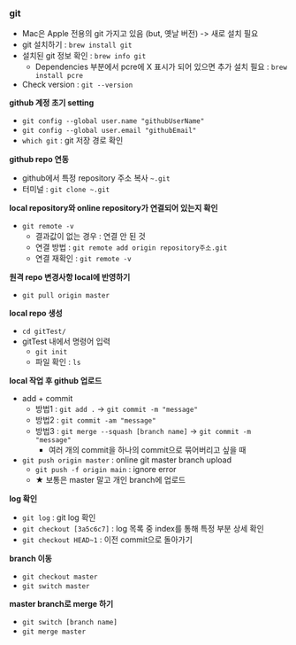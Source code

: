 ### git
- Mac은 Apple 전용의 git 가지고 있음 (but, 옛날 버전) -> 새로 설치 필요
- git 설치하기 : `brew install git`
- 설치된 git 정보 확인 : `brew info git`
  - Dependencies 부분에서 pcre에 X 표시가 되어 있으면 추가 설치 필요 : `brew install pcre`
- Check version : `git --version`

<b>github 계정 초기 setting</b>
- `git config --global user.name "githubUserName"`
- `git config --global user.email "githubEmail"`
- `which git` : git 저장 경로 확인

<b>github repo 연동</b>
- github에서 특정 repository 주소 복사 `~.git`
- 터미널 : `git clone ~.git`

<b>local repository와 online repository가 연결되어 있는지 확인</b>
- `git remote -v`
  - 결과값이 없는 경우 : 연결 안 된 것
  - 연결 방법 : `git remote add origin repository주소.git`
  - 연결 재확인 : `git remote -v`

<b>원격 repo 변경사항 local에 반영하기</b>
- `git pull origin master`

<b>local repo 생성</b>
- `cd gitTest/`
- gitTest 내에서 명령어 입력
  - `git init`
  - 파일 확인 : `ls`

<b>local 작업 후 github 업로드</b>
- add + commit
  - 방법1 : `git add .` → `git commit -m "message"`
  - 방법2 : `git commit -am "message"`
  - 방법3 : `git merge --squash [branch name]` → `git commit -m "message"`
    - 여러 개의 commit을 하나의 commit으로 묶어버리고 싶을 때
- `git push origin master` : online git master branch upload
  - `git push -f origin main` : ignore error
  - ★ 보통은 master 말고 개인 branch에 업로드

<b>log 확인</b>
- `git log` : git log 확인
- `git checkout [3a5c6c7]` : log 목록 중 index를 통해 특정 부분 상세 확인
- `git checkout HEAD~1` : 이전 commit으로 돌아가기

<b>branch 이동</b>
- `git checkout master`
- `git switch master`

<b>master branch로 merge 하기</b>
- `git switch [branch name]`
- `git merge master`

 
